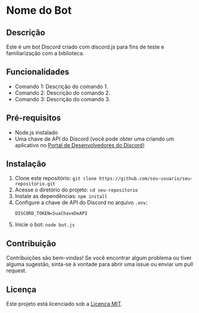 # Nome do Bot

## Descrição
Este é um bot Discord criado com discord.js para fins de teste e familiarização com a biblioteca.

## Funcionalidades
- Comando 1: Descrição do comando 1.
- Comando 2: Descrição do comando 2.
- Comando 3: Descrição do comando 3.

## Pré-requisitos
- Node.js instalado
- Uma chave de API do Discord (você pode obter uma criando um aplicativo no [Portal de Desenvolvedores do Discord](https://discord.com/developers/applications))

## Instalação
1. Clone este repositório: `git clone https://github.com/seu-usuario/seu-repositorio.git`
2. Acesse o diretório do projeto: `cd seu-repositorio`
3. Instale as dependências: `npm install`
4. Configure a chave de API do Discord no arquivo `.env`:
    ```
    DISCORD_TOKEN=SuaChaveDeAPI
    ```
5. Inicie o bot: `node bot.js`

## Contribuição
Contribuições são bem-vindas! Se você encontrar algum problema ou tiver alguma sugestão, sinta-se à vontade para abrir uma issue ou enviar um pull request.

## Licença
Este projeto está licenciado sob a [Licença MIT](https://opensource.org/licenses/MIT).
